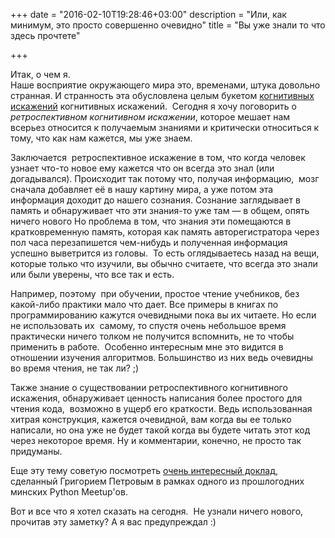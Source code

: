 +++
date = "2016-02-10T19:28:46+03:00"
description = "Или, как минимум, это просто совершенно очевидно"
title = "Вы уже знали то что здесь прочтете"

+++

Итак, о чем я.  
Наше восприятие окружающего мира это, временами, штука довольно странная. И странность эта обусловлена целым букетом [когнитивных искажений](https://ru.wikipedia.org/wiki/%D0%A1%D0%BF%D0%B8%D1%81%D0%BE%D0%BA_%D0%BA%D0%BE%D0%B3%D0%BD%D0%B8%D1%82%D0%B8%D0%B2%D0%BD%D1%8B%D1%85_%D0%B8%D1%81%D0%BA%D0%B0%D0%B6%D0%B5%D0%BD%D0%B8%D0%B9") когнитивных искажений.  Сегодня я хочу поговорить о *ретроспективном когнитивном искажении*, которое мешает нам всерьез относится к получаемым знаниями и критически относиться к тому, что как нам кажется, мы уже знаем.

Заключается  ретроспективное искажение в том, что когда человек узнает что-то новое ему кажется что он всегда это знал (или догадывался). Происходит так потому что, получая информацию,  мозг сначала добавляет её в нашу картину мира, а уже потом эта информация доходит до нашего сознания. Сознание заглядывает в память и обнаруживает что эти знания-то уже там — в общем, опять ничего нового Но проблема в том, что знания эти помещаются в кратковременную память, которая как память авторегистратора через пол часа перезапишется чем-нибудь и полученная информация успешно выветрится из головы.  То есть оглядываетесь назад на вещи, которые только что изучили, вы обычно считаете, что всегда это знали или были уверены, что все так и есть.

Например, поэтому  при обучении, простое чтение учебников, без какой-либо практики мало что дает. Все примеры в книгах по программированию кажутся очевидными пока вы их читаете. Но если не использовать их  самому, то спустя очень небольшое время практически ничего толком не получится вспомнить, не то чтобы применить в работе.  Особенно интересным мне это видится в отношении изучения алгоритмов. Большинство из них ведь очевидны во время чтения, не так ли? ;)

Также знание о существовании ретроспективного когнитивного искажения, обнаруживает ценность написания более простого для чтения кода,  возможно в ущерб его краткости. Ведь использованная хитрая конструкция, кажется очевидной, вам когда вы ее только написали, но она уже не будет такой когда вы будете читать этот код через некоторое время. Ну и комментарии, конечно, не просто так придуманы.

Еще эту тему советую посмотреть [очень интересный доклад](https://youtu.be/z5WkDQVeYU4), сделанный Григорием Петровым в рамках одного из прошлогодних минских Python Meetup'ов.

Вот и все что я хотел сказать на сегодня.  Не узнали ничего нового, прочитав эту заметку? А я вас предупреждал :)